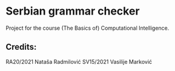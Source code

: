 # Serbian grammar checker
Project for the course (The Basics of) Computational Intelligence.

## Credits:
RA20/2021 Nataša Radmilović
SV15/2021 Vasilije Marković

